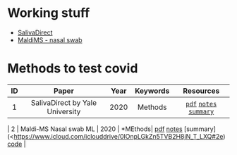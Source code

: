 # Working stuff
+  [SalivaDirect](#1)
+  [MaldiMS - nasal swab](#1)


# Methods to test covid

| ID | Paper | Year | Keywords | Resources |
|:-: | :---: | :--: | :------: | :-------: |
| <a name="1"></a>1 | SalivaDirect by Yale University | 2020 | Methods | [`pdf`](https://medrxiv.org/content/10.1101/2020.08.03.20167791v1.full.pdf) [`notes`](https://github.com/ReDevVerse/world_problems/tests/1.md) [`summary`]() |

| <a name="2"></a>2 | Maldi-MS Nasal swab ML | 2020 | *MEthods| [pdf](https://www.icloud.com/iclouddrive/0pSWc1No0V2k2t2MoKlE08KyQ#2
) [notes](https://github.com/ReDevVerse/world_problems/tests/1.md) [summary](<https://www.icloud.com/iclouddrive/0lOnpLGkZn5TVB2H8jN_T_LXQ#2e) [code]() |


<!-- | <a name="1"></a>1 | Name | year | key| [pdf]() [notes]() [summary]() [code]() | --> 
<!-- link - https://github.com/ReDevVerse/world_problems -->